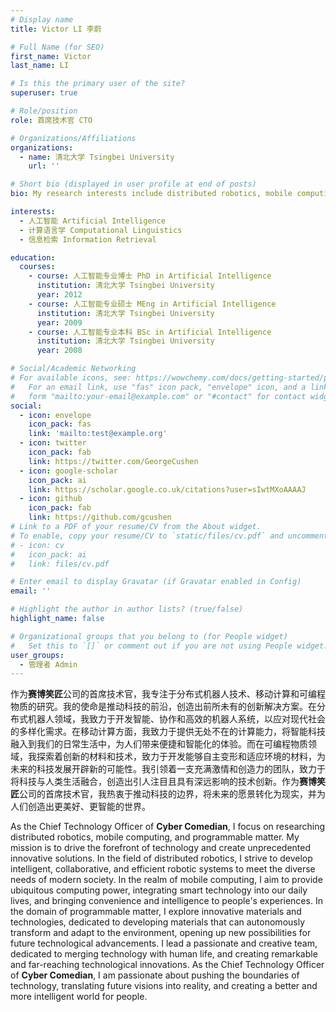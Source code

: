 ```yaml
---
# Display name
title: Victor LI 李蔚

# Full Name (for SEO)
first_name: Victor
last_name: LI

# Is this the primary user of the site?
superuser: true

# Role/position
role: 首席技术官 CTO

# Organizations/Affiliations
organizations:
  - name: 清北大学 Tsingbei University
    url: ''

# Short bio (displayed in user profile at end of posts)
bio: My research interests include distributed robotics, mobile computing and programmable matter.

interests:
  - 人工智能 Artificial Intelligence
  - 计算语言学 Computational Linguistics
  - 信息检索 Information Retrieval

education:
  courses:
    - course: 人工智能专业博士 PhD in Artificial Intelligence
      institution: 清北大学 Tsingbei University
      year: 2012
    - course: 人工智能专业硕士 MEng in Artificial Intelligence
      institution: 清北大学 Tsingbei University
      year: 2009
    - course: 人工智能专业本科 BSc in Artificial Intelligence
      institution: 清北大学 Tsingbei University
      year: 2008

# Social/Academic Networking
# For available icons, see: https://wowchemy.com/docs/getting-started/page-builder/#icons
#   For an email link, use "fas" icon pack, "envelope" icon, and a link in the
#   form "mailto:your-email@example.com" or "#contact" for contact widget.
social:
  - icon: envelope
    icon_pack: fas
    link: 'mailto:test@example.org'
  - icon: twitter
    icon_pack: fab
    link: https://twitter.com/GeorgeCushen
  - icon: google-scholar
    icon_pack: ai
    link: https://scholar.google.co.uk/citations?user=sIwtMXoAAAAJ
  - icon: github
    icon_pack: fab
    link: https://github.com/gcushen
# Link to a PDF of your resume/CV from the About widget.
# To enable, copy your resume/CV to `static/files/cv.pdf` and uncomment the lines below.
# - icon: cv
#   icon_pack: ai
#   link: files/cv.pdf

# Enter email to display Gravatar (if Gravatar enabled in Config)
email: ''

# Highlight the author in author lists? (true/false)
highlight_name: false

# Organizational groups that you belong to (for People widget)
#   Set this to `[]` or comment out if you are not using People widget.
user_groups:
  - 管理者 Admin
---
```


作为**赛博笑匠**公司的首席技术官，我专注于分布式机器人技术、移动计算和可编程物质的研究。我的使命是推动科技的前沿，创造出前所未有的创新解决方案。在分布式机器人领域，我致力于开发智能、协作和高效的机器人系统，以应对现代社会的多样化需求。在移动计算方面，我致力于提供无处不在的计算能力，将智能科技融入到我们的日常生活中，为人们带来便捷和智能化的体验。而在可编程物质领域，我探索着创新的材料和技术，致力于开发能够自主变形和适应环境的材料，为未来的科技发展开辟新的可能性。我引领着一支充满激情和创造力的团队，致力于将科技与人类生活融合，创造出引人注目且具有深远影响的技术创新。作为**赛博笑匠**公司的首席技术官，我热衷于推动科技的边界，将未来的愿景转化为现实，并为人们创造出更美好、更智能的世界。

As the Chief Technology Officer of **Cyber Comedian**, I focus on researching distributed robotics, mobile computing, and programmable matter. My mission is to drive the forefront of technology and create unprecedented innovative solutions. In the field of distributed robotics, I strive to develop intelligent, collaborative, and efficient robotic systems to meet the diverse needs of modern society. In the realm of mobile computing, I aim to provide ubiquitous computing power, integrating smart technology into our daily lives, and bringing convenience and intelligence to people's experiences. In the domain of programmable matter, I explore innovative materials and technologies, dedicated to developing materials that can autonomously transform and adapt to the environment, opening up new possibilities for future technological advancements. I lead a passionate and creative team, dedicated to merging technology with human life, and creating remarkable and far-reaching technological innovations. As the Chief Technology Officer of **Cyber Comedian**, I am passionate about pushing the boundaries of technology, translating future visions into reality, and creating a better and more intelligent world for people.
